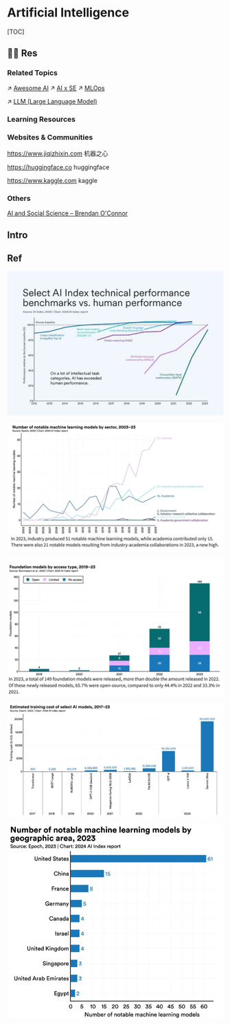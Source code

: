 # Artificial Intelligence

[TOC]



## 🤙🏾 Res
### Related Topics
↗ [Awesome AI](👀%20AI%20WatchList/🕶️%20Awesome%20AI/Awesome%20AI.md)
↗ [AI x SE](../../Software%20Engineering/🤖%20AI%20x%20SE/AI%20x%20SE.md)
↗ [MLOps](../../Software%20Engineering/🤖%20AI%20x%20SE/MLOps/MLOps.md)

↗ [LLM (Large Language Model)](Natural%20Language%20Processing%20(NLP)/🦑%20LLM%20(Large%20Language%20Model)/LLM%20(Large%20Language%20Model).md)


### Learning Resources


### Websites & Communities
https://www.jiqizhixin.com
机器之心

https://huggingface.co
huggingface

https://www.kaggle.com
kaggle


### Others
[AI and Social Science – Brendan O'Connor](http://brenocon.com/blog/) 



## Intro




## Ref
[👍 李飞飞团队发布《2024年人工智能指数报告》，预测人工智能未来发展趋势]: https://mp.weixin.qq.com/s/H8jbabDPu-XlnQ12E_RXMw
![](../../Assets/Pics/Pasted%20image%2020240510154609.png)

![](../../Assets/Pics/Pasted%20image%2020240510154559.png)

![](../../Assets/Pics/Pasted%20image%2020240510154621.png)

![](../../Assets/Pics/Pasted%20image%2020240510154631.png)

![](../../Assets/Pics/Pasted%20image%2020240510154638.png)

[Ilya sutskever's list of classic deep learning papers | X]: https://x.com/keshavchan/status/1787861946173186062

[AAAI2024 | 分享10篇优秀论文，涉及图神经网络、大模型优化、表格分析等热门话题]: https://mp.weixin.qq.com/s/F7X8N_wUyZQNhDtIfHm17Q
